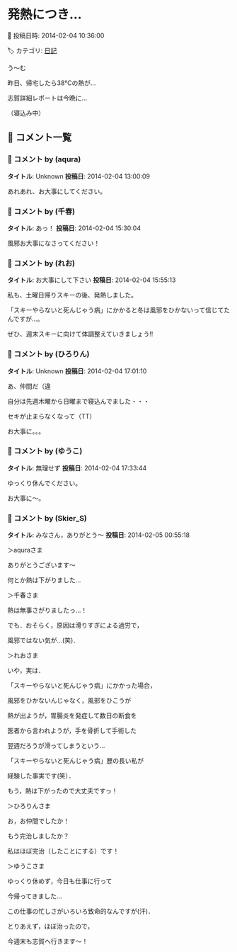 # 発熱につき…

📅 投稿日時: 2014-02-04 10:36:00

🏷️ カテゴリ: [日記](cc4b5682fb7b8b144980957a978653fb0.md)

う～む





昨日、帰宅したら38℃の熱が…


志賀詳細レポートは今晩に…





（寝込み中）

## 💬 コメント一覧

### 💬 コメント by (aqura)
**タイトル**: Unknown
**投稿日**: 2014-02-04 13:00:09

あれあれ、お大事にしてください。

### 💬 コメント by (千春)
**タイトル**: あっ！
**投稿日**: 2014-02-04 15:30:04

風邪お大事になさってください！

### 💬 コメント by (れお)
**タイトル**: お大事にして下さい
**投稿日**: 2014-02-04 15:55:13

私も、土曜日帰りスキーの後、発熱しました。



「スキーやらないと死んじゃう病」にかかると冬は風邪をひかないって信じてたんですが...。



ぜひ、週末スキーに向けて体調整えていきましょう!!

### 💬 コメント by (ひろりん)
**タイトル**: Unknown
**投稿日**: 2014-02-04 17:01:10

あ、仲間だ（違

自分は先週木曜から日曜まで寝込んでました・・・

セキが止まらなくなって（TT）

お大事に。。。

### 💬 コメント by (ゆうこ)
**タイトル**: 無理せず
**投稿日**: 2014-02-04 17:33:44

ゆっくり休んでください。

お大事に～。

### 💬 コメント by (Skier_S)
**タイトル**: みなさん，ありがとう～
**投稿日**: 2014-02-05 00:55:18

＞aquraさま

ありがとうございます～

何とか熱は下がりました…



＞千春さま

熱は無事さがりましたっ…！

でも．おそらく，原因は滑りすぎによる過労で，

風邪ではない気が…(笑)．



＞れおさま

いや，実は．

「スキーやらないと死んじゃう病」にかかった場合，

風邪をひかないんじゃなく，風邪をひこうが

熱が出ようが，胃腸炎を発症して数日の断食を

医者から言われようが，手を骨折して手術した

翌週だろうが滑ってしまうという…

「スキーやらないと死んじゃう病」歴の長い私が

経験した事実です(笑）．

もう，熱は下がったので大丈夫ですっ！



＞ひろりんさま

お，お仲間でしたか！

もう完治しましたか？

私はほぼ完治（したことにする）です！



＞ゆうこさま

ゆっくり休めず，今日も仕事に行って

今帰ってきました…

この仕事の忙しさがいろいろ致命的なんですが(汗)．

とりあえず，ほぼ治ったので，

今週末も志賀へ行きます～！


